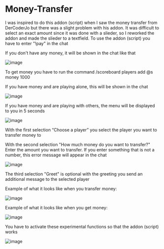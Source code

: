 # Money-Transfer
I was inspired to do this addon (script) when I saw the money transfer from DerCoderJo but there was a slight problem with his addon. It was difficult to select an exact amount since it was done with a slieder, so I reworked the addon and made the slieder to a textfield.
To use the addon (script) you have to enter "!pay" in the chat

If you don't have any money, it will be shown in the chat like that

![image](https://github.com/A1072008/Money-Transfer/assets/156198696/ffc891c0-fc27-40fc-bb62-bb52fef449f0)


To get money you have to run the command /scoreboard players add @s money 1000 

If you have money and are playing alone, this will be shown in the chat

![image](https://github.com/A1072008/Money-Transfer/assets/156198696/ba92261a-cd52-494a-a20a-1e18bfe6a8cb)


If you have money and are playing with others, the menu will be displayed to you in 5 seconds


![image](https://github.com/A1072008/Money-Transfer/assets/156198696/e6b0d002-09fb-440d-8e52-abf31e3c3802)



With the first selection “Choose a player” you select the player you want to transfer money to



With the second selection "How much money do you want to transfer?" Enter the amount you want to transfer. If you enter something that is not a number, this error message will appear in the chat

![image](https://github.com/A1072008/Money-Transfer/assets/156198696/fa187109-61e6-4a31-bfda-87cc748013df)


The third selection "Greet" is optional with the greeting you send an additional message to the selected player

Example of what it looks like when you transfer money:

![image](https://github.com/A1072008/Money-Transfer/assets/156198696/03b85574-3885-40a7-8e59-c68583b2767c)


Example of what it looks like when you get money:

![image](https://github.com/A1072008/Money-Transfer/assets/156198696/24e676ed-b74e-41f5-93c2-8230d6eb98eb)


You have to activate these experimental functions so that the addon (script) works 

![image](https://github.com/A1072008/Money-Transfer/assets/156198696/8cfd60e3-76d5-4fd6-8078-75cec0f8c4b5)
